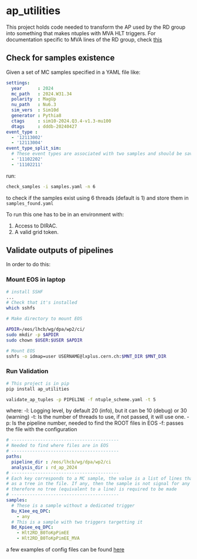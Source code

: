 # ap_utilities

This project holds code needed to transform the AP used by the RD group into something that makes ntuples with MVA HLT triggers.
For documentation specific to MVA lines of the RD group, check [this](doc/mva_lines.md)

## Check for samples existence 

Given a set of MC samples specified in a YAML file like:

```YAML
settings:
  year      : 2024
  mc_path   : 2024.W31.34
  polarity  : MagUp
  nu_path   : Nu6.3
  sim_vers  : Sim10d
  generator : Pythia8
  ctags     : sim10-2024.Q3.4-v1.3-mu100
  dtags     : dddb-20240427
event_type :
  - '12113002'
  - '12113004'
event_type_split_sim:
  # These event types are associated with two samples and should be saved twice in the text file
  - '11102202'
  - '11102211'
```

run:

```bash
check_samples -i samples.yaml -n 6
```

to check if the samples exist using 6 threads (default is 1)  and store them in `samples_found.yaml`

To run this one has to be in an environment with:

1. Access to DIRAC.
1. A valid grid token.

## Validate outputs of pipelines

In order to do this:

### Mount EOS in laptop

```bash
# install SSHF
...
# Check that it's installed
which sshfs

# Make directory to mount EOS

APDIR=/eos/lhcb/wg/dpa/wp2/ci/
sudo mkdir -p $APDIR
sudo chown $USER:$USER $APDIR 

# Mount EOS
sshfs -o idmap=user USERNAME@lxplus.cern.ch:$MNT_DIR $MNT_DIR
```

### Run Validation

```bash
# This project is in pip
pip install ap_utilities

validate_ap_tuples -p PIPELINE -f ntuple_scheme.yaml -t 5
```

where:
-l: Logging level, by default 20 (info), but it can be 10 (debug) or 30 (warning)
-t: Is the number of threads to use, if not passed, it will use one.
-p: Is the pipeline number, needed to find the ROOT files in EOS
-f: passes the file with the configuration 

```yaml
# -----------------------------------------
# Needed to find where files are in EOS
# -----------------------------------------
paths:
  pipeline_dir : /eos/lhcb/wg/dpa/wp2/ci
  analysis_dir : rd_ap_2024
# -----------------------------------------
# Each key corresponds to a MC sample, the value is a list of lines that must be found
# as a tree in the file. If any, then the sample is not signal for any of the HLT2 lines
# therefore no tree (equivalent to a line) is required to be made
# -----------------------------------------
samples:
  # These is a sample without a dedicated trigger
  Bu_K1ee_eq_DPC:
    - any 
  # This is a sample with two triggers targetting it
  Bd_Kpiee_eq_DPC:
    - Hlt2RD_B0ToKpPimEE
    - Hlt2RD_B0ToKpPimEE_MVA
```

a few examples of config files can be found [here](https://github.com/acampove/config_files/tree/main/ap_utilities/validate_ap)
